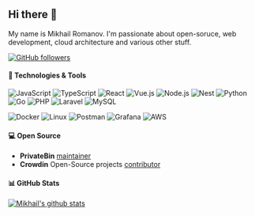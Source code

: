 ## Hi there 👋

My name is Mikhail Romanov. I'm passionate about open-soruce, web development, cloud architecture and various other stuff.

[![GitHub followers](https://img.shields.io/github/followers/Ribas160?label=Follow&style=social)](https://github.com/Ribas160?tab=followers)

#### 🔧 Technologies & Tools

![JavaScript](https://img.shields.io/badge/-JavaScript-black?logo=javascript&cacheSeconds=10000)
![TypeScript](https://img.shields.io/badge/-TypeScript-black?logo=typescript&cacheSeconds=10000)
![React](https://img.shields.io/badge/-React-black?logo=react&cacheSeconds=10000)
![Vue.js](https://img.shields.io/badge/Vue.js-black?logo=vuedotjs&logoColor=4FC08D)
![Node.js](https://img.shields.io/badge/-Node.js-black?logo=Node.js&cacheSeconds=10000)
![Nest](https://img.shields.io/badge/Nest.js-black.svg?logo=nestjs&logoColor=%23E0234E)
![Python](https://img.shields.io/badge/Python-black?logo=python&logoColor=3776AB)
![Go](https://img.shields.io/badge/Go-black.svg?&logo=go&logoColor=%2300ADD8)
![PHP](https://img.shields.io/badge/-PHP-black?logo=PHP&cacheSeconds=10000)
![Laravel](https://img.shields.io/badge/-Laravel-black?logo=laravel&cacheSeconds=10000)
![MySQL](https://img.shields.io/badge/-MySQL-black?logo=mysql&cacheSeconds=10000)

![Docker](https://img.shields.io/badge/-Docker-white?logo=docker&cacheSeconds=10000)
![Linux](https://img.shields.io/badge/Linux-FCC624?logo=linux&logoColor=black)
![Postman](https://img.shields.io/badge/-Postman-FF6C37?style=flat&logo=postman&logoColor=white)
![Grafana](https://img.shields.io/badge/-Grafana-430098?logo=grafana&cacheSeconds=10000)
![AWS](https://img.shields.io/badge/AWS-%23FF9900.svg?logo=amazon-web-services&logoColor=white)

#### 💻 Open Source

- **PrivateBin** [maintainer](https://github.com/search?q=org%3APrivateBin+author%3ARibas160&type=pullrequests)
- **Crowdin** Open-Source projects [contributor](https://github.com/search?q=org%3Acrowdin++author%3ARibas160&type=pullrequests)

#### 📊 GitHub Stats

[![Mikhail's github stats](https://github-readme-stats.vercel.app/api/?username=Ribas160&count_private=true&show_icons=true&include_all_commits=true&show=reviews,discussions_answered&rank_icon=github)](https://github.com/Ribas160)
